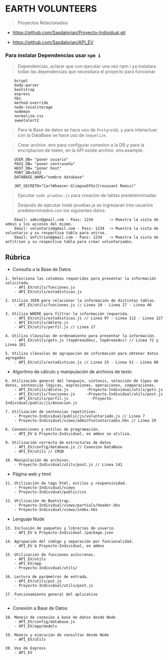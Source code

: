 # EARTH VOLUNTEERS

> Proyectos Relacionados

* https://github.com/Sasdalorian/Proyecto-Individual.git

* https://github.com/Sasdalorian/API_EV

### Para instalar Dependencias usar ```npm i```

> Dependencias, aclarar que con ejecutar una vez npm i ya instalara todas las dependencias que necesitara el proyecto para funcionar.

``` 
    bcrypt
    body-parser
    bootstrap
    express
    hbs
    method-override
    node-localstorage
    nodemon
    normalize.css
    sweetalert2
```

> Para la Base de datos se hace uso de ```PostgreSQL``` y para interactuar con la DataBase se hace uso de ```Sequelize```.

> Crear archivo .env para configurar conexion a la DB y para la encriptacion de token, en la API existe archivo .env.example.

``` 
    USER_DB= "poner usuario"
    PASS_DB= "poner contraseña"
    HOST_DB= "poner host"
    PORT_DB=5432
    DATABASE_NAME="nombre database"

    JWT_SECRETO="CarlWheezer-GlimpseOfUs(Croussant Remix)"
```

> Ejecutar ```node pruebas.js``` para creacion de tablas predeterminadas

> Después de ejecutar node pruebas.js se ingresaran tres usuarios predeterminados con los siguientes datos.

``` 
    Email: admin@gmail.com - Pass: 1234       -> Muestra la vista de admin y los accesos del mismo.
    Email: voluntario@gmail.com - Pass: 1234  -> Muestra la vista de voluntario y su respectiva tabla para unirse.
    Email: anfitrion@gmail.com - Pass: 1234   -> Muestra la vista de anfitrion y su respectiva tabla para crear voluntariados.
```

## Rúbrica
* Consulta a la Base de Datos
```
1. Selecciona las columnas requeridas para presentar la información solicitada.
    - API_EV/utils/funciones.js
    - API_EV/utils/estadisticas.js

2. Utiliza JOIN para relacionar la información de distintas tablas.
    - API_EV/utils/funciones.js // Linea 10 - Linea 27 - Linea 46

3. Utiliza WHERE para filtrar la información requerida.
    - API_EV/utils/estadisticas.js // Linea 97 - Linea 112 - Linea 127
    - API_EV/utils/delete.js
    - API_EV/utils/perfil.js // Linea 17

4. Utiliza cláusulas de ordenamiento para presentar la información.
    - API_EV/utils/gets.js (topAreasDesc, topAreasAsc) // Linea 72 y Linea 101

5. Utiliza cláusulas de agrupación de información para obtener datos agregados
    - API_EV/utils/estadisticas.js // Linea 25 - Linea 51 - Linea 80
```
* Algoritmo de cálculo y manipulación de archivos de texto
```
6. Utilización general del lenguaje, sintaxis, selección de tipos de datos, sentencias lógicas, expresiones, operaciones, comparaciones.
    - API_EV/utils/delete.js        -Proyecto-Individual/utils/gets.js
    - API_EV/utils/funciones.js     -Proyecto-Individual/utils/post.js
    - API_EV/utils/perfil.js          -Proyecto-Individual/public/js/donacion.js

7. Utilización de sentencias repetitivas.
    - Proyecto-Individual/public/js/voluntariado.js // Linea 7
    - Proyecto-Individual/views/adminTvoluntariados.hbs // Linea 29
    
8. Convenciones y estilos de programación.
    - API_EV & Proyecto-Individual, en ambos se utiliza.

9. Utilización correcta de estructuras de datos
    - API_EV/config/database.js // Conexion DataBase
    - API_EV/utils // CRUD

10. Manipulación de archivos.
    - Proyecto-Individual/utils/post.js // Linea 141

```
* Página web y html
```
11. Utilización de tags html, estilos y responsividad.
    - Proyecto-Individual/views
    - Proyecto-Individual/public/css

12. Utilización de Bootstrap.
    - Proyecto-Individual/views/partials/header.hbs
    - Proyecto-Individual/views/index.hbs
```
* Lenguaje Node
```
13. Inclusión de paquetes y librerías de usuario.
    - API_EV & Proyecto-Individual /package.json

14. Agrupación del código y separación por funcionalidad.
    - API_EV & Proyecto-Individual, en ambos

15. Utilización de funciones asíncronas.
    - API_EV/utils
    - API_EV/app
    - Proyecto-Individual/utils/

16. Lectura de parámetros de entrada.
    - API_EV/utils/put.js
    - Proyecto-Individual/utils/post.js

17. Funcionamiento general del aplicativo
    - 
```
* Conexión a Base de Datos
```
18. Manejo de conexión a base de datos desde Node
    - API_EV/config/database.js
    - API_EV/app/models

19. Manejo y ejecución de consultas desde Node
    - API_EV/utils

20. Uso de Express
    - API_EV
```
